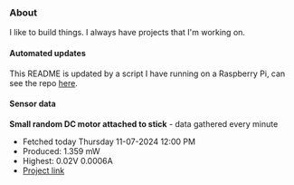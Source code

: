 ### About
I like to build things. I always have projects that I'm working on.

#### Automated updates
This README is updated by a script I have running on a Raspberry Pi, can see the repo [here](https://github.com/jdc-cunningham/raspi-git-repo-updater).

#### Sensor data


**Small random DC motor attached to stick** - data gathered every minute
- Fetched today Thursday 11-07-2024 12:00 PM
- Produced: 1.359 mW
- Highest: 0.02V 0.0006A
- [Project link](https://github.com/jdc-cunningham/turbine-raspi)